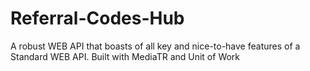 # Referral-Codes-Hub
A robust WEB API that boasts of all key and nice-to-have features of a Standard WEB API. Built with MediaTR and Unit of Work
